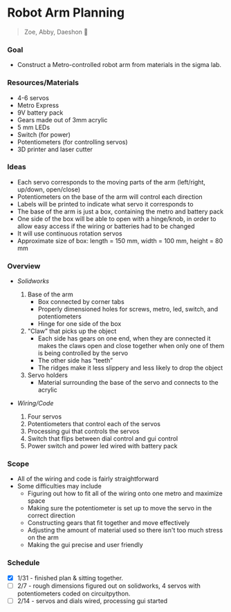# Robot Arm Planning
> Zoe, Abby, Daeshon :robot:

### Goal
- Construct a Metro-controlled robot arm from materials in the sigma lab.

### Resources/Materials
- 4-6 servos
- Metro Express
- 9V battery pack
- Gears made out of 3mm acrylic
- 5 mm LEDs
- Switch (for power)
- Potentiometers (for controlling servos) 
- 3D printer and laser cutter

### Ideas
- Each servo corresponds to the moving parts of the arm (left/right, up/down, open/close)
 - Potentiometers on the base of the arm will control each direction
- Labels will be printed to indicate what servo it corresponds to
- The base of the arm is just a box, containing the metro and battery pack
- One side of the box will be able to open with a hinge/knob, in order to allow easy access if the wiring or batteries    had to be changed
- It will use continuous rotation servos
- Approximate size of box: length = 150 mm, width = 100 mm, height = 80 mm

### Overview
- *Solidworks*
  1. Base of the arm
     - Box connected by corner tabs
     - Properly dimensioned holes for screws, metro, led, switch, and potentiometers
     - Hinge for one side of the box
  2. "Claw” that picks up the object
     - Each side has gears on one end, when they are connected it makes the claws open and close together when only one         of them is being controlled by the servo
     - The other side has “teeth”
     - The ridges make it less slippery and less likely to drop the object
  3. Servo holders 
     - Material surrounding the base of the servo and connects to the acrylic
    
- *Wiring/Code*
  1. Four servos
  2. Potentiometers that control each of the servos
  3. Processing gui that controls the servos
  4. Switch that flips between dial control and gui control
  5. Power switch and power led wired with battery pack
  
### Scope
- All of the wiring and code is fairly straightforward
- Some difficulties may include
  - Figuring out how to fit all of the wiring onto one metro and maximize space
  - Making sure the potentiometer is set up to move the servo in the correct direction 
  - Constructing gears that fit together and move effectively
  - Adjusting the amount of material used so there isn't too much stress on the arm
  - Making the gui precise and user friendly
  
### Schedule
- [x] 1/31 - finished plan & sitting together.
- [ ] 2/7 - rough dimensions figured out on solidworks, 4 servos with potentiometers coded on circuitpython.
- [ ] 2/14 - servos and dials wired, processing gui started
